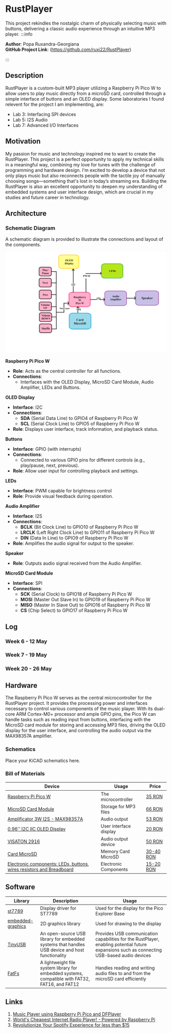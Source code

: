 # RustPlayer
This project rekindles the nostalgic charm of physically selecting music with buttons, delivering a classic audio experience through an intuitive MP3 player.
:::info 

**Author**: Popa Ruxandra-Georgiana \
**GitHub Project Link**: (https://github.com/ruxi22/RustPlayer)

:::

## Description

RustPlayer is a custom-built MP3 player utilizing a Raspberry Pi Pico W to allow users to play music directly from a microSD card, controlled through a simple interface of buttons and an OLED display. Some laboratories I found relevent for the project I am implementing, are: 
- Lab 3: Interfacing SPI devices
- Lab 5: I2S Audio
- Lab 7: Advanced I/O Interfaces


## Motivation

My passion for music and technology inspired me to want to create the RustPlayer. This project is a perfect opportunity to apply my technical skills in a meaningful way, combining my love for tunes with the challenge of programming and hardware design. I'm excited to develop a device that not only plays music but also reconnects people with the tactile joy of manually choosing songs—something that's lost in today’s streaming era. Building the RustPlayer is also an excellent opportunity to deepen my understanding of embedded systems and user interface design, which are crucial in my studies and future career in technology.

## Architecture 

### Schematic Diagram

A schematic diagram is provided to illustrate the connections and layout of the components. 

![Schematic diagram](Schematic.png)

 
  **Raspberry Pi Pico W**
  - **Role**: Acts as the central controller for all functions.
  - **Connections**:
    - Interfaces with the OLED Display, MicroSD Card Module, Audio Amplifier, LEDs and Buttons.

 **OLED Display**
  - **Interface**: I2C
  - **Connections**:
    - **SDA** (Serial Data Line) to GPIO4 of Raspberry Pi Pico W
    - **SCL** (Serial Clock Line) to GPIO5 of Raspberry Pi Pico W
  - **Role**: Displays user interface, track information, and playback status.

 **Buttons**
  - **Interface**: GPIO (with interrupts)
  - **Connections**:
    - Connected to various GPIO pins for different controls (e.g., play/pause, next, previous).
  - **Role**: Allow user input for controlling playback and settings.

 **LEDs**
  - **Interface**: PWM capable for brightness control
  - **Role**: Provide visual feedback during operation.

 **Audio Amplifier**
  - **Interface**: I2S
  - **Connections**:
    - **BCLK** (Bit Clock Line) to GPIO10 of Raspberry Pi Pico W
    - **LRCLK** (Left Right Clock Line) to GPIO11 of Raspberry Pi Pico W
    - **DIN** (Data In Line) to GPIO9 of Raspberry Pi Pico W
  - **Role**: Amplifies the audio signal for output to the speaker.

 **Speaker**
  - **Role**: Outputs audio signal received from the Audio Amplifier.

 **MicroSD Card Module**
  - **Interface**: SPI
  - **Connections**:
    - **SCK** (Serial Clock) to GPIO18 of Raspberry Pi Pico W
    - **MOSI** (Master Out Slave In) to GPIO19 of Raspberry Pi Pico W
    - **MISO** (Master In Slave Out) to GPIO16 of Raspberry Pi Pico W
    - **CS** (Chip Select) to GPIO17 of Raspberry Pi Pico W

## Log

<!-- write every week your progress here -->

### Week 6 - 12 May

### Week 7 - 19 May

### Week 20 - 26 May

## Hardware

The Raspberry Pi Pico W serves as the central microcontroller for the RustPlayer project. It provides the processing power and interfaces necessary to control various components of the music player. With its dual-core ARM Cortex-M0+ processor and ample GPIO pins, the Pico W can handle tasks such as reading input from buttons, interfacing with the MicroSD card module for storing and accessing MP3 files, driving the OLED display for the user interface, and controlling the audio output via the MAX98357A amplifier.

### Schematics

Place your KiCAD schematics here.

### Bill of Materials

| Device                                                  | Usage                        | Price                           |
|---------------------------------------------------------|------------------------------|---------------------------------|
| [Raspberry Pi Pico W](https://www.raspberrypi.com/documentation/microcontrollers/raspberry-pi-pico.html) | The microcontroller         | [35 RON](https://www.optimusdigital.ro/en/raspberry-pi-boards/12394-raspberry-pi-pico-w.html) |
| [MicroSD Card Module](https://www.robofun.ro/modul-cititor-card-microsd) | Storage for MP3 files        | [66 RON](https://www.robofun.ro/modul-cititor-card-microsd) |
| [Amplificator 3W I2S - MAX98357A](https://www.robofun.ro/amplificator-3w-i2s-max98357a.html?gad_source=1&gclid=EAIaIQobChMIuMLW1uvuhQMVtTgGAB2bvw6eEAQYASABEgL-DfD_BwE)   | Audio output                 | [53 RON](https://www.robofun.ro/amplificator-3w-i2s-max98357a.html?gad_source=1&gclid=EAIaIQobChMIuMLW1uvuhQMVtTgGAB2bvw6eEAQYASABEgL-DfD_BwE) |
| [0.96'' I2C IIC OLED Display](https://www.sigmanortec.ro/Display-OLED-0-96-I2C-IIC-Albastru-p135055705?gad_source=1&gclid=EAIaIQobChMI87uZ2uzuhQMVXAUGAB0WEwaqEAQYASABEgIC8vD_BwE) | User interface display       | [20 RON](https://www.sigmanortec.ro/Display-OLED-0-96-I2C-IIC-Albastru-p135055705?gad_source=1&gclid=EAIaIQobChMI87uZ2uzuhQMVXAUGAB0WEwaqEAQYASABEgIC8vD_BwE) |
| [VISATON 2916](https://ro.farnell.com/visaton/2916/speaker-k-50-wp-50-ohms/dp/1683896?gross_price=true&CMP=KNC-GRO-GEN-SHOPPING-PMax_Test_840_HighMargin&mckv=_dc%7Cpcrid%7C%7Cplid%7C%7Ckword%7C%7Cmatch%7C%7Cslid%7C%7Cproduct%7C1683896%7Cpgrid%7C%7Cptaid%7C%7C&gad_source=1&gclid=EAIaIQobChMIqpmFqOzuhQMVdkJBAh25UwYvEAQYASABEgJ7jPD_BwE)   | Audio output device          | [50 RON](https://ro.farnell.com/visaton/2916/speaker-k-50-wp-50-ohms/dp/1683896?gross_price=true&CMP=KNC-GRO-GEN-SHOPPING-PMax_Test_840_HighMargin&mckv=_dc%7Cpcrid%7C%7Cplid%7C%7Ckword%7C%7Cmatch%7C%7Cslid%7C%7Cproduct%7C1683896%7Cpgrid%7C%7Cptaid%7C%7C&gad_source=1&gclid=EAIaIQobChMIqpmFqOzuhQMVdkJBAh25UwYvEAQYASABEgJ7jPD_BwE) |
| [Card MicroSD](https://www.emag.ro/card-de-memorie-microsd-kingston-canvas-select-plus-32gb-100mb-s-cu-adaptor-sdcs2-32gb/pd/D63FBGBBM/?ref=fam#32-GB) | Memory Card MicroSD | [30-40 RON](https://www.emag.ro/card-de-memorie-microsd-kingston-canvas-select-plus-32gb-100mb-s-cu-adaptor-sdcs2-32gb/pd/D63FBGBBM/?ref=fam#32-GB) |
| [Electronic components: LEDs, buttons, wires resistors and Breadboard](https://www.optimusdigital.ro/en/?gad_source=1&gclid=EAIaIQobChMIt8fHl_DuhQMVoj8GAB2CHwcJEAAYASAAEgLBrvD_BwE) | Electronic Components | [15-20 RON](https://www.optimusdigital.ro/en/?gad_source=1&gclid=EAIaIQobChMIt8fHl_DuhQMVoj8GAB2CHwcJEAAYASAAEgLBrvD_BwE) |


## Software

| Library | Description | Usage |
|---------|-------------|-------|
| [st7789](https://github.com/almindor/st7789) | Display driver for ST7789 | Used for the display for the Pico Explorer Base |
| [embedded-graphics](https://github.com/embedded-graphics/embedded-graphics) | 2D graphics library | Used for drawing to the display |
| [TinyUSB](https://github.com/nviennot/tinyusb-sys-rs) | An open-source USB library for embedded systems that handles USB device and host functionality | Provides USB communication capabilities for the RustPlayer, enabling potential future expansions such as connecting USB-based audio devices |
| [FatFs](https://github.com/rafalh/rust-fatfs) | A lightweight file system library for embedded systems, compatible with FAT32, FAT16, and FAT12 | Handles reading and writing audio files to and from the microSD card efficiently |

## Links

<!-- Add a few links that inspired you and that you think you will use for your project -->

1. [Music Player using Raspberry Pi Pico and DFPlayer](https://www.youtube.com/watch?v=1--GBKYXRyY)
2. [World's Cheapest Internet Radio Player! - Powered by Raspberry Pi](https://www.youtube.com/watch?v=aSga6w89VpI)
3. [Revolutionize Your Spotify Experience for less than $15](https://www.youtube.com/watch?v=SWiPIBWvgIU)


